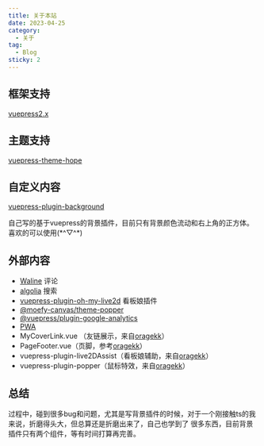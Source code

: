 ```yaml
---
title: 关于本站
date: 2023-04-25
category:
  - 关于
tag:
  - Blog
sticky: 2
---
```


## 框架支持

[vuepress2.x](https://v2.vuepress.vuejs.org/zh/)

## 主题支持

[vuepress-theme-hope](https://theme-hope.vuejs.press/zh/)

## 自定义内容

[vuepress-plugin-background](https://github.com/S-sherry-R/vuepress-plugin-background)

自己写的基于vuepress的背景插件，目前只有背景颜色流动和右上角的正方体。喜欢的可以使用(\*\^▽\^\*)

## 外部内容

- [Waline](https://waline.js.org/) 评论
- [algolia](https://www.algolia.com/developers/?utm_content=powered_by&utm_source=localhost&utm_medium=referral&utm_campaign=docsearch) 搜索
- [vuepress-plugin-oh-my-live2d](https://github.com/oh-my-live2d/vuepress-plugin-oh-my-live2d) 看板娘插件
- [@moefy-canvas/theme-popper](https://github.com/moefyit/moefy-canvas)
- [@vuepress/plugin-google-analytics](https://v2.vuepress.vuejs.org/zh/reference/plugin/google-analytics.html)
- [PWA](https://vuepress-theme-hope.gitee.io/v2/pwa/zh/)
- MyCoverLink.vue （友链展示，来自[oragekk](https://oragekk.me/)）
- PageFooter.vue（页脚，参考[oragekk](https://oragekk.me/)）
- vuepress-plugin-live2DAssist（看板娘辅助，来自[oragekk](https://oragekk.me/)）
- vuepress-plugin-popper（鼠标特效，来自[oragekk](https://oragekk.me/)）

## 总结
过程中，碰到很多bug和问题，尤其是写背景插件的时候，对于一个刚接触ts的我来说，折磨得头大，但总算还是折磨出来了，自己也学到了
很多东西，目前背景插件只有两个组件，等有时间打算再完善。
